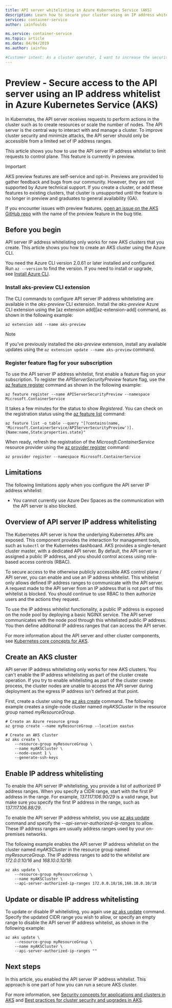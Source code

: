 ```yaml
---
title: API server whitelisting in Azure Kubernetes Service (AKS)
description: Learn how to secure your cluster using an IP address whitelist for access to the API server in Azure Kubernetes Service (AKS)
services: container-service
author: iainfoulds

ms.service: container-service
ms.topic: article
ms.date: 04/04/2019
ms.author: iainfou

#Customer intent: As a cluster operator, I want to increase the security of my cluster by limiting access to the API server to only the IP addresses that I specify.
---
```


# Preview - Secure access to the API server using an IP address whitelist in Azure Kubernetes Service (AKS)

In Kubernetes, the API server receives requests to perform actions in the cluster such as to create resources or scale the number of nodes. The API server is the central way to interact with and manage a cluster. To improve cluster security and minimize attacks, the API server should only be accessible from a limited set of IP address ranges.

This article shows you how to use the API server IP address whitelist to limit requests to control plane. This feature is currently in preview.

> [!IMPORTANT]
> AKS preview features are self-service and opt-in. Previews are provided to gather feedback and bugs from our community. However, they are not supported by Azure technical support. If you create a cluster, or add these features to existing clusters, that cluster is unsupported until the feature is no longer in preview and graduates to general availability (GA).
>
> If you encounter issues with preview features, [open an issue on the AKS GitHub repo][aks-github] with the name of the preview feature in the bug title.

## Before you begin

API server IP address whitelisting only works for new AKS clusters that you create. This article shows you how to create an AKS cluster using the Azure CLI.

You need the Azure CLI version 2.0.61 or later installed and configured. Run `az --version` to find the version. If you need to install or upgrade, see [Install Azure CLI][install-azure-cli].

### Install aks-preview CLI extension

The CLI commands to configure API server IP address whitelisting are available in the *aks-preview* CLI extension. Install the *aks-preview* Azure CLI extension using the [az extension add][az-extension-add] command, as shown in the following example:

```azurecli-interactive
az extension add --name aks-preview
```

> [!NOTE]
> If you've previously installed the *aks-preview* extension, install any available updates using the `az extension update --name aks-preview` command.

### Register feature flag for your subscription

To use the API server IP address whitelist, first enable a feature flag on your subscription. To register the *APIServerSecurityPreview* feature flag, use the [az feature register][az-feature-register] command as shown in the following example:

```azurecli-interactive
az feature register --name APIServerSecurityPreview --namespace Microsoft.ContainerService
```

It takes a few minutes for the status to show *Registered*. You can check on the registration status using the [az feature list][az-feature-list] command:

```azurecli-interactive
az feature list -o table --query "[?contains(name, 'Microsoft.ContainerService/APIServerSecurityPreview')].{Name:name,State:properties.state}"
```

When ready, refresh the registration of the *Microsoft.ContainerService* resource provider using the [az provider register][az-provider-register] command:

```azurecli-interactive
az provider register --namespace Microsoft.ContainerService
```

## Limitations

The following limitations apply when you configure the API server IP address whitelist:

* You cannot currently use Azure Dev Spaces as the communication with the API server is also blocked.

## Overview of API server IP address whitelisting

The Kubernetes API server is how the underlying Kubernetes APIs are exposed. This component provides the interaction for management tools, such as `kubectl` or the Kubernetes dashboard. AKS provides a single-tenant cluster master, with a dedicated API server. By default, the API server is assigned a public IP address, and you should control access using role-based access controls (RBAC).

To secure access to the otherwise publicly accessible AKS control plane / API server, you can enable and use an IP address whitelist. This whitelist only allows defined IP address ranges to communicate with the API server. A request made to the API server from an IP address that is not part of this whitelist is blocked. You should continue to use RBAC to then authorize users and the actions they request.

To use the IP address whitelist functionality, a public IP address is exposed on the node pool by deploying a basic NGINX service. The API server communicates with the node pool through this whitelisted public IP address. You then define additional IP address ranges that can access the API server.

For more information about the API server and other cluster components, see [Kubernetes core concepts for AKS][concepts-clusters-workloads].

## Create an AKS cluster

API server IP address whitelisting only works for new AKS clusters. You can't enable the IP address whitelisting as part of the cluster create operation. If you try to enable whitelisting as part of the cluster create process, the cluster nodes are unable to access the API server during deployment as the egress IP address isn't defined at that point.

First, create a cluster using the [az aks create][az-aks-create] command. The following example creates a single-node cluster named *myAKSCluster* in the resource group named *myResourceGroup*.

```azurecli-interactive
# Create an Azure resource group
az group create --name myResourceGroup --location eastus

# Create an AKS cluster
az aks create \
    --resource-group myResourceGroup \
    --name myAKSCluster \
    --node-count 1 \
    --generate-ssh-keys
```

## Enable IP address whitelisting

To enable the API server IP whitelisting, you provide a list of authorized IP address ranges. When you specify a CIDR range, start with the first IP address in the range. For example, *137.117.106.90/29* is a valid range, but make sure you specify the first IP address in the range, such as *137.117.106.88/29*.

To enable the API server IP address whitelist, you use [az aks update][az-aks-update] command and specify the *--api-server-authorized-ip-ranges* to allow. These IP address ranges are usually address ranges used by your on-premises networks.

The following example enables the API server IP address whitelist on the cluster named *myAKSCluster* in the resource group named *myResourceGroup*. The IP address ranges to add to the whitelist are *172.0.0.10/16* and *168.10.0.10/18*:

```azurecli-interactive
az aks update \
    --resource-group myResourceGroup \
    --name myAKSCluster \
    --api-server-authorized-ip-ranges 172.0.0.10/16,168.10.0.10/18
```

## Update or disable IP address whitelisting

To update or disable IP whitelisting, you again use [az aks update][az-aks-update] command. Specify the updated CIDR range you wish to allow, or specify an empty range to disable the API server IP address whitelist, as shown in the following example:

```azurecli-interactive
az aks update \
    --resource-group myResourceGroup \
    --name myAKSCluster \
    --api-server-authorized-ip-ranges ""
```

## Next steps

In this article, you enabled the API server IP address whitelist. This approach is one part of how you can run a secure AKS cluster.

For more information, see [Security concepts for applications and clusters in AKS][concepts-security] and [Best practices for cluster security and upgrades in AKS][operator-best-practices-cluster-security].

<!-- LINKS - external -->
[aks-github]: https://github.com/azure/aks/issues]

<!-- LINKS - internal -->
[aks-quickstart-cli]: kubernetes-walkthrough.md
[install-azure-cli]: /cli/azure/install-azure-cli
[az-feature-register]: /cli/azure/feature#az-feature-register
[az-feature-list]: /cli/azure/feature#az-feature-list
[az-provider-register]: /cli/azure/provider#az-provider-register
[az-aks-update]: /cli/azure/ext/aks-preview/aks#ext-aks-preview-az-aks-update
[concepts-clusters-workloads]: concepts-clusters-workloads.md
[concepts-security]: concepts-security.md
[operator-best-practices-cluster-security]: operator-best-practices-cluster-security.md
[create-aks-sp]: kubernetes-service-principal.md#manually-create-a-service-principal
[az-aks-create]: /cli/azure/aks#az-aks-create
